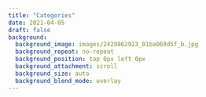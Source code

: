 ```yaml
---
title: "Categories"
date: 2021-04-05
draft: false
background:
  background_image: images/2429862923_01ba069d5f_b.jpg
  background_repeat: no-repeat
  background_position: top 0px left 0px
  background_attachment: scroll
  background_size: auto
  background_blend_mode: overlay
---
```

